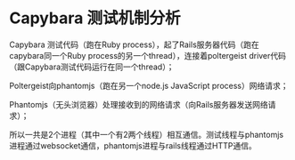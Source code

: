 ---
---
# Capybara 测试机制分析

Capybara 测试代码（跑在Ruby process），起了Rails服务器代码（跑在capybara同一个Ruby process的另一个thread），连接着poltergeist driver代码（跟Capybara测试代码运行在同一个thread）；

Poltergeist向phantomjs（跑在另一个node.js JavaScript process）网络请求；

Phantomjs（无头浏览器）处理接收到的网络请求（向Rails服务器发送网络请求）；

所以一共是2个进程（其中一个有2两个线程）相互通信。测试线程与phantomjs进程通过websocket通信，phantomjs进程与rails线程通过HTTP通信。